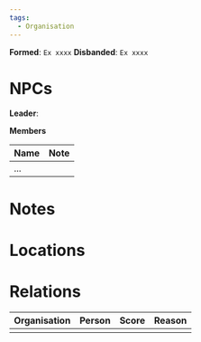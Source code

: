 ```yaml
---
tags:
  - Organisation
---
```

**Formed**: `Ex xxxx`
**Disbanded**: `Ex xxxx`
# NPCs
**Leader**: 

**Members**

| Name | Note |
| ---- | ---- |
| ...  |      |

# Notes

# Locations

# Relations

| Organisation | Person | Score | Reason |
| ------------ | ------ | ----- | ------ |
|              |        |       |        |
